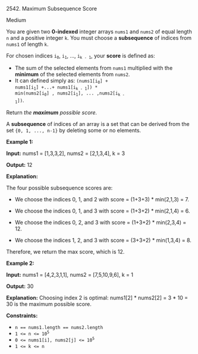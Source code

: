 2542\. Maximum Subsequence Score

Medium

You are given two **0-indexed** integer arrays `nums1` and `nums2` of equal length `n` and a positive integer `k`. You must choose a **subsequence** of indices from `nums1` of length `k`.

For chosen indices <code>i<sub>0</sub></code>, <code>i<sub>1</sub></code>, ..., <code>i<sub>k - 1</sub></code>, your **score** is defined as:

*   The sum of the selected elements from `nums1` multiplied with the **minimum** of the selected elements from `nums2`.
*   It can defined simply as: <code>(nums1[i<sub>0</sub>] + nums1[i<sub>1</sub>] +...+ nums1[i<sub>k - 1</sub>]) * min(nums2[i<sub>0</sub>] , nums2[i<sub>1</sub>], ... ,nums2[i<sub>k - 1</sub>])</code>.

Return _the **maximum** possible score._

A **subsequence** of indices of an array is a set that can be derived from the set `{0, 1, ..., n-1}` by deleting some or no elements.

**Example 1:**

**Input:** nums1 = [1,3,3,2], nums2 = [2,1,3,4], k = 3

**Output:** 12

**Explanation:**

The four possible subsequence scores are:

- We choose the indices 0, 1, and 2 with score = (1+3+3) \* min(2,1,3) = 7.

- We choose the indices 0, 1, and 3 with score = (1+3+2) \* min(2,1,4) = 6.

- We choose the indices 0, 2, and 3 with score = (1+3+2) \* min(2,3,4) = 12.

- We choose the indices 1, 2, and 3 with score = (3+3+2) \* min(1,3,4) = 8.

Therefore, we return the max score, which is 12. 

**Example 2:**

**Input:** nums1 = [4,2,3,1,1], nums2 = [7,5,10,9,6], k = 1

**Output:** 30

**Explanation:** Choosing index 2 is optimal: nums1[2] \* nums2[2] = 3 \* 10 = 30 is the maximum possible score. 

**Constraints:**

*   `n == nums1.length == nums2.length`
*   <code>1 <= n <= 10<sup>5</sup></code>
*   <code>0 <= nums1[i], nums2[j] <= 10<sup>5</sup></code>
*   `1 <= k <= n`